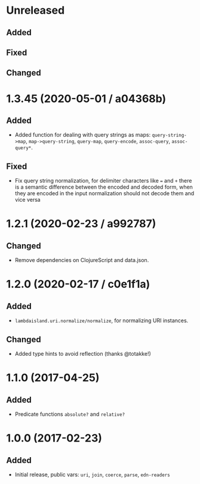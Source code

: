 # Unreleased

## Added

## Fixed

## Changed

# 1.3.45 (2020-05-01 / a04368b)

## Added

- Added function for dealing with query strings as maps: `query-string->map`,
  `map->query-string`, `query-map`, `query-encode`, `assoc-query`,
  `assoc-query*`.

## Fixed

- Fix query string normalization, for delimiter characters like `=` and `+`
  there is a semantic difference between the encoded and decoded form, when they
  are encoded in the input normalization should not decode them and vice versa

# 1.2.1 (2020-02-23 / a992787)

## Changed

- Remove dependencies on ClojureScript and data.json.

# 1.2.0 (2020-02-17 / c0e1f1a)

## Added

- `lambdaisland.uri.normalize/normalize`, for normalizing URI instances.

## Changed

- Added type hints to avoid reflection (thanks @totakke!)

# 1.1.0 (2017-04-25)

## Added

- Predicate functions `absolute?` and `relative?`

# 1.0.0 (2017-02-23)

## Added

- Initial release, public vars: `uri`, `join`, `coerce`, `parse`, `edn-readers`
